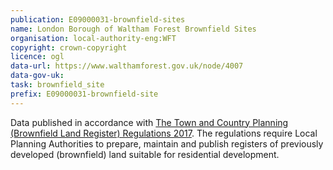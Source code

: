 ```yaml
---
publication: E09000031-brownfield-sites
name: London Borough of Waltham Forest Brownfield Sites
organisation: local-authority-eng:WFT
copyright: crown-copyright
licence: ogl
data-url: https://www.walthamforest.gov.uk/node/4007
data-gov-uk: 
task: brownfield_site
prefix: E09000031-brownfield-site
---
```


Data published in accordance with [The Town and Country Planning (Brownfield Land Register) Regulations 2017](http://www.legislation.gov.uk/uksi/2017/403/contents/made).
The regulations require Local Planning Authorities to prepare, maintain and publish registers of previously developed (brownfield) land suitable for residential development.

